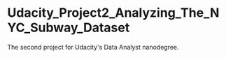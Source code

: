# Udacity_Project2_Analyzing_The_NYC_Subway_Dataset
The second project for Udacity's Data Analyst nanodegree.
